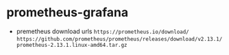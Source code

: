 # prometheus-grafana
- premetheus download urls
```https://prometheus.io/download/```
` https://github.com/prometheus/prometheus/releases/download/v2.13.1/prometheus-2.13.1.linux-amd64.tar.gz `
